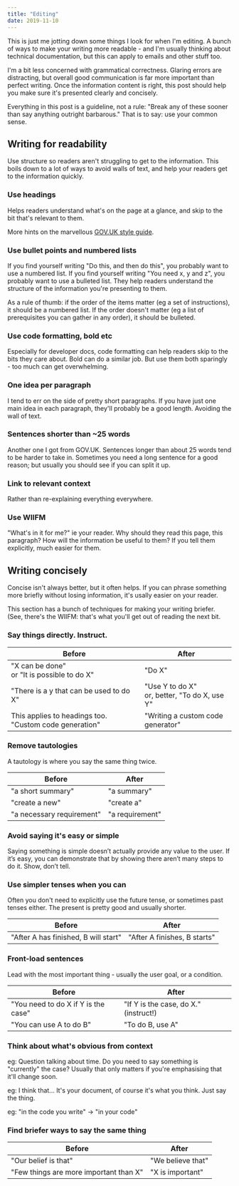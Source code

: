 ```yaml
---
title: "Editing"
date: 2019-11-10
---
```


This is just me jotting down some things I look for when I'm editing. A bunch of ways to make your writing more readable - and I'm usually thinking about technical documentation, but this can apply to emails and other stuff too.

I'm a bit less concerned with grammatical correctness. Glaring errors are distracting, but overall good communication is far more important than perfect writing. Once the information content is right, this post should help you make sure it's presented clearly and concisely.

Everything in this post is a guideline, not a rule: "Break any of these sooner than say anything outright barbarous." That is to say: use your common sense.

## Writing for readability

Use structure so readers aren't struggling to get to the information. This boils down to a lot of ways to avoid walls of text, and help your readers get to the information quickly.

### Use headings

Helps readers understand what's on the page at a glance, and skip to the bit that's relevant to them.

More hints on the marvellous [GOV.UK style guide](https://www.gov.uk/guidance/content-design/writing-for-gov-uk#titles).

### Use bullet points and numbered lists

If you find yourself writing "Do this, and then do this", you probably want to use a numbered list. If you find yourself writing "You need x, y and z", you probably want to use a bulleted list. They help readers understand the structure of the information you're presenting to them.

As a rule of thumb: if the order of the items matter (eg a set of instructions), it should be a numbered list. If the order doesn't matter (eg a list of prerequisites you can gather in any order), it should be bulleted.

### Use code formatting, bold etc

Especially for developer docs, code formatting can help readers skip to the bits they care about. Bold can do a similar job. But use them both sparingly - too much can get overwhelming.

### One idea per paragraph

I tend to err on the side of pretty short paragraphs. If you have just one main idea in each paragraph, they'll probably be a good length. Avoiding the wall of text.

### Sentences shorter than ~25 words

Another one I got from GOV.UK. Sentences longer than about 25 words tend to be harder to take in. Sometimes you need a long sentence for a good reason; but usually you should see if you can split it up.

### Link to relevant context

Rather than re-explaining everything everywhere.

### Use WIIFM

"What's in it for me?" ie your reader. Why should they read this page, this paragraph? How will the information be useful to them? If you tell them explicitly, much easier for them.

## Writing concisely

Concise isn't always better, but it often helps. If you can phrase something more briefly without losing information, it's usally easier on your reader.

This section has a bunch of techniques for making your writing briefer. (See, there's the WIIFM: that's what you'll get out of reading the next bit.

### Say things directly. Instruct.

Before | After
--- | ---
"X can be done" <br> or "It is possible to do X" | "Do X"
"There is a y that can be used to do X" | "Use Y to do X" <br> or, better, "To do X, use Y"
This applies to headings too. "Custom code generation" | "Writing a custom code generator"

### Remove tautologies

A tautology is where you say the same thing twice.

Before | After
--- | ---
"a short summary" | "a summary"
"create a new" | "create a"
"a necessary requirement" | "a requirement"

### Avoid saying it's easy or simple

Saying something is simple doesn’t actually provide any value to the user. If it’s easy, you can demonstrate that by showing there aren’t many steps to do it. Show, don’t tell.

### Use simpler tenses when you can

Often you don't need to explicitly use the future tense, or sometimes past tenses either. The present is pretty good and usually shorter.

Before | After
--- | ---
"After A has finished, B will start" | "After A finishes, B starts"

### Front-load sentences

Lead with the most important thing - usually the user goal, or a condition.

Before | After
--- | ---
"You need to do X if Y is the case" | "If Y is the case, do X." (instruct!)
"You can use A to do B" | "To do B, use A"

### Think about what's obvious from context

eg: Question talking about time. Do you need to say something is "currently" the case? Usually that only matters if you're emphasising that it'll change soon.

eg: I think that... It's your document, of course it's what you think. Just say the thing.

eg: "in the code you write" -> "in your code"

### Find briefer ways to say the same thing

Before | After
--- | ---
"Our belief is that" | "We believe that"
"Few things are more important than X" | "X is important"

